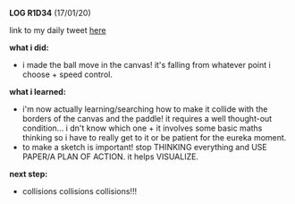 **LOG R1D34** (17/01/20)

link to my daily tweet [here](https://twitter.com/Nightcoder2/status/1218057484591648768)

**what i did:**

- i made the ball move in the canvas! it's falling from whatever point i choose + speed control.

**what i learned:**

- i'm now actually learning/searching how to make it collide with the borders of the canvas and the paddle!
it requires a well thought-out condition... i dn't know which one + it involves some basic maths thinking so i have to really get to it or be patient for the eureka moment. 
- to make a sketch is important! stop THINKING everything and USE PAPER/A PLAN OF ACTION. it helps VISUALIZE.

**next step:**

- collisions collisions collisions!!! 
